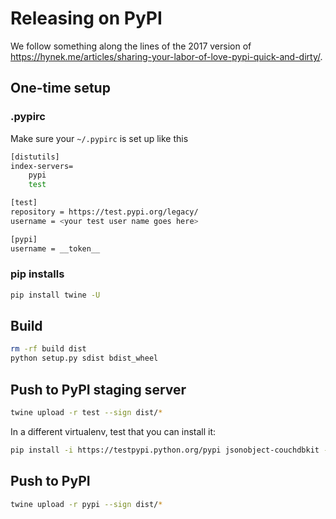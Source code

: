 # Releasing on PyPI

We follow something along the lines of the 2017 version of
https://hynek.me/articles/sharing-your-labor-of-love-pypi-quick-and-dirty/.


## One-time setup

### .pypirc
Make sure your `~/.pypirc` is set up like this

```bash
[distutils]
index-servers=
    pypi
    test

[test]
repository = https://test.pypi.org/legacy/
username = <your test user name goes here>

[pypi]
username = __token__
```

### pip installs

```bash
pip install twine -U
```

## Build
```bash
rm -rf build dist
python setup.py sdist bdist_wheel
```

## Push to PyPI staging server

```bash
twine upload -r test --sign dist/*
```

In a different virtualenv, test that you can install it:

```bash
pip install -i https://testpypi.python.org/pypi jsonobject-couchdbkit --upgrade
```


## Push to PyPI

```bash
twine upload -r pypi --sign dist/*
```
